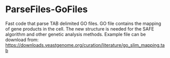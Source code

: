 # ParseFiles-GoFiles
Fast code that parse TAB delimited GO files. GO file contains the mapping of gene products in the cell. 
The new structure is needed for the SAFE algorithm and other genetic analysis methods.
Example file can be download from: https://downloads.yeastgenome.org/curation/literature/go_slim_mapping.tab

